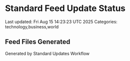 # Standard Feed Update Status
Last updated: Fri Aug 15 14:23:23 UTC 2025
Categories: technology,business,world

## Feed Files Generated

Generated by Standard Updates Workflow
